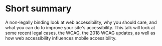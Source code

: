 # Short summary

A non-legally binding look at web accessibility, why you should care, and what you can do to improve your site's accessibility. This talk will look at some recent legal cases, the WCAG, the 2018 WCAG updates, as well as how web accessibility influences mobile accessibility.
